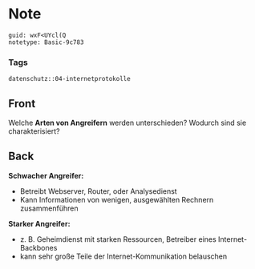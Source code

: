 # Note
```
guid: wxF<UYcl(Q
notetype: Basic-9c783
```

### Tags
```
datenschutz::04-internetprotokolle
```

## Front
Welche <b>Arten von Angreifern</b> werden unterschieden? Wodurch sind sie charakterisiert?

## Back
<b>Schwacher Angreifer: </b>
<ul><li>Betreibt Webserver, Router, oder Analysedienst</li><li>Kann Informationen von wenigen, ausgewählten Rechnern zusammenführen</li></ul><div><b>Starker Angreifer:</b></div><div><ul><li>z. B. Geheimdienst mit starken Ressourcen, Betreiber eines Internet-Backbones</li><li>kann sehr große Teile der Internet-Kommunikation belauschen</li></ul></div>
